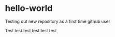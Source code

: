 # hello-world
Testing out new repository as a first time github user

Test test test test test test
